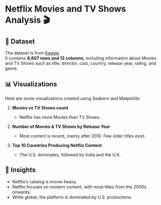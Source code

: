 # Netflix Movies and TV Shows Analysis 🎬

## 📂 Dataset
The dataset is from [Kaggle](https://www.kaggle.com/shivamb/netflix-shows).  
It contains **8,807 rows and 12 columns**, including information about Movies and TV Shows such as title, director, cast, country, release year, rating, and genre.

## 📊 Visualizations
Here are some visualizations created using Seaborn and Matplotlib:

1. **Movies vs TV Shows count**  
   - Netflix has more Movies than TV Shows.

2. **Number of Movies & TV Shows by Release Year**  
   - Most content is recent, mainly after 2010. Few older titles exist.

3. **Top 10 Countries Producing Netflix Content**  
   - The U.S. dominates, followed by India and the U.K.

## 📝 Insights
- Netflix’s catalog is movie-heavy.  
- Netflix focuses on modern content, with most titles from the 2000s onwards.  
- While global, the platform is dominated by U.S. productions.  
